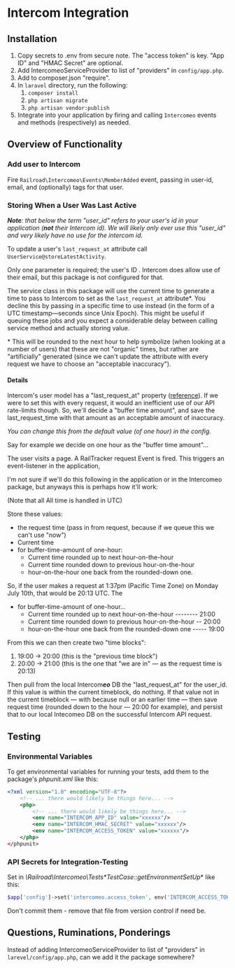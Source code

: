 
Intercom Integration
====================

Installation
------------

1. Copy secrets to .env from secure note. The "access token" is key. "App ID" and "HMAC Secret" are optional. 
1. Add IntercomeoServiceProvider to list of "providers" in `config/app.php`.
1. Add to composer.json "require".
1. In `laravel` directory, run the following:
    1. `composer install`
    1. `php artisan migrate`
    1. `php artisan vendor:publish`
1. Integrate into your application by firing and calling `Intercomeo` events and methods (respectively) as needed.


Overview of Functionality
-------------------------

### Add user to Intercom

Fire `Railroad\Intercomeo\Events\MemberAdded` event, passing in user-id, email, and (optionally) tags for that user.

### Storing When a User Was Last Active

***Note**: that below the term "user_id" refers to your user's id *in your application* (**not** their Intercom id). We will likely only ever use this "user_id" and very likely have no use for the intercom id.* 

To update a user's `last_request_at` attribute call `UserService@storeLatestActivity`.

Only one parameter is required; the user's ID . Intercom does allow use of their email, but this package is not configured for that.

The service class in this package will use the current time to generate a time to pass to Intercom to set as the `last_request_at` attribute\*. You decline this by passing in a specific time to use instead (in the form of a UTC timestamp—seconds since Unix Epoch). This might be useful if queuing these jobs and you expect a considerable delay between calling service method and actually storing value.

\* This will be rounded to the next hour to help symbolize (when looking at a number of users) that these are not "organic" times, but rather are "artificially" generated (since we can't update the attribute with every request we have to choose an "acceptable inaccuracy").

#### Details

Intercom's user model has a "last_request_at" property ([reference](
https://developers.intercom.com/v2.0/reference#user-model)). If we were to set this with every request, it would an inefficient use of our API rate-limits though. So, we'll decide a "buffer time amount", and save the last_request_time with that amount as an acceptable amount of inaccuracy.

*You can change this from the default value (of one hour) in the config.*

Say for example we decide on one hour as the "buffer time amount"...

The user visits a page. A RailTracker request Event is fired. This triggers an event-listener in the application, 

I'm not sure if we'll do this following in the application or in the Intercomeo package, but anyways this is perhaps how it'll work:

(Note that all All time is handled in UTC)

Store these values:

* the request time (pass in from request, because if we queue this we can't use "now")
* Current time 
* for buffer-time-amount of one-hour:
    * Current time rounded up to next hour-on-the-hour
    * Current time rounded down to previous hour-on-the-hour
    * hour-on-the-hour one back from the rounded-down one.
    
So, if the user makes a request at 1:37pm (Pacific Time Zone) on Monday July 10th, that would be 20:13 UTC. The 

* for buffer-time-amount of one-hour...
    * Current time rounded up to next hour-on-the-hour -------- 21:00
    * Current time rounded down to previous hour-on-the-hour -- 20:00 
    * hour-on-the-hour one back from the rounded-down one ----- 19:00

From this we can then create two "time blocks":
1. 19:00 → 20:00 (this is the "previous time block")
2. 20:00 → 21:00 (this is the one that "we are in" — as the request time is 20:13)

Then pull from the local Intercom***eo*** DB the "last_request_at" for the user_id. If this value is within the current timeblock, do nothing. If that value not in the current timeblock — with because null or an earlier time — then save request time (rounded down to the hour — 20:00 for example), and persist that to our local Intecomeo DB on the successful Intercom API request.


Testing
-------

### Environmental Variables

To get environmental variables for running your tests, add them to the package's *phpunit.xml* like this:

```xml
<?xml version="1.0" encoding="UTF-8"?>
    <!-- ... there would likely be things here... -->
    <php>
        <!-- ... there would likely be things here... -->
        <env name="INTERCOM_APP_ID" value="xxxxxx"/>
        <env name="INTERCOM_HMAC_SECRET" value="xxxxxx"/>
        <env name="INTERCOM_ACCESS_TOKEN" value="xxxxxx"/>
    </php>
</phpunit>
```


### API Secrets for Integration-Testing

Set in *\Railroad\Intercomeo\Tests\**TestCase::getEnvironmentSetUp*** like this:

```php
$app['config']->set('intercomeo.access_token', env('INTERCOM_ACCESS_TOKEN'));
```

Don't commit them - remove that file from version control if need be.


Questions, Ruminations, Ponderings
---------------------------------

Instead of adding IntercomeoServiceProvider to list of "providers" in `larevel/config/app.php`, can we add it the package somewhere?
